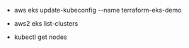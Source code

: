 * aws eks update-kubeconfig --name terraform-eks-demo

* aws2 eks list-clusters

* kubectl get nodes
